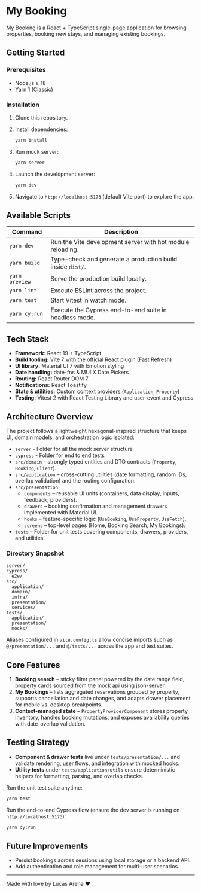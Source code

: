 # My Booking

My Booking is a React + TypeScript single-page application for browsing properties, booking new stays, and managing existing bookings.

## Getting Started

### Prerequisites

- Node.js ≥ 18
- Yarn 1 (Classic)

### Installation

1. Clone this repository.
2. Install dependencies:

   ```bash
   yarn install
   ```

3. Run mock server:

   ```bash
   yarn server
   ```

4. Launch the development server:

   ```bash
   yarn dev
   ```

5. Navigate to `http://localhost:5173` (default Vite port) to explore the app.

## Available Scripts

| Command        | Description                                                |
| -------------- | ---------------------------------------------------------- |
| `yarn dev`     | Run the Vite development server with hot module reloading. |
| `yarn build`   | Type-check and generate a production build inside `dist/`. |
| `yarn preview` | Serve the production build locally.                        |
| `yarn lint`    | Execute ESLint across the project.                         |
| `yarn test`    | Start Vitest in watch mode.                                |
| `yarn cy:run`  | Execute the Cypress end-to-end suite in headless mode.     |

## Tech Stack

- **Framework:** React 19 + TypeScript
- **Build tooling:** Vite 7 with the official React plugin (Fast Refresh)
- **UI library:** Material UI 7 with Emotion styling
- **Date handling:** date-fns & MUI X Date Pickers
- **Routing:** React Router DOM 7
- **Notifications:** React Toastify
- **State & utilities:** Custom context providers (`Application`, `Property`)
- **Testing:** Vitest 2 with React Testing Library and user-event and Cypress

## Architecture Overview

The project follows a lightweight hexagonal-inspired structure that keeps UI, domain models, and orchestration logic isolated:

- `server` - Folder for all the mock server structure
- `cypress` - Folder for end to end tests
- `src/domain` – strongly typed entities and DTO contracts (`Property`, `Booking`, `Client`).
- `src/application` – cross-cutting utilities (date formatting, random IDs, overlap validation) and the routing configuration.
- `src/presentation`
  - `components` – reusable UI units (containers, data display, inputs, feedback, providers).
  - `drawers` – booking confirmation and management drawers implemented with Material UI.
  - `hooks` – feature-specific logic (`UseBooking`, `UseProperty`, `UseFetch`).
  - `screens` – top-level pages (Home, Booking Search, My Bookings).
- `tests` – Folder for unit tests covering components, drawers, providers, and utilities.

### Directory Snapshot

```text
server/
cypress/
  e2e/
src/
  application/
  domain/
  infra/
  presentation/
  services/
tests/
  application/
  presentation/
  mocks/
```

Aliases configured in `vite.config.ts` allow concise imports such as `@/presentation/...` and `@/tests/...` across the app and test suites.

## Core Features

1. **Booking search** – sticky filter panel powered by the date range field, property cards sourced from the mock api using json-server.
2. **My Bookings** – lists aggregated reservations grouped by property, supports cancellation and date changes, and adapts drawer placement for mobile vs. desktop breakpoints.
3. **Context-managed state** – `PropertyProviderComponent` stores property inventory, handles booking mutations, and exposes availability queries with date-overlap validation.

## Testing Strategy

- **Component & drawer tests** live under `tests/presentation/...` and validate rendering, user flows, and integration with mocked hooks.
- **Utility tests** under `tests/application/utils` ensure deterministic helpers for formatting, parsing, and overlap checks.

Run the unit test suite anytime:

```bash
yarn test
```

Run the end-to-end Cypress flow (ensure the dev server is running on `http://localhost:5173`):

```bash
yarn cy:run
```

## Future Improvements

- Persist bookings across sessions using local storage or a backend API.
- Add authentication and role management for multi-user scenarios.

---

Made with love by Lucas Arena ❤️
